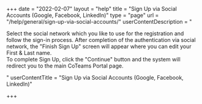 +++
date = "2022-02-07"
layout = "help"
title = "Sign Up via Social Accounts (Google, Facebook, LinkedIn)"
type = "page"
url = "/help/general/sign-up-via-social-accounts/"
userContentDescription = "<p>Select the social network which you like to use for the registration and follow the sign-in process. After completion of the authentication via social network, the \"Finish Sign Up\" screen will appear where you can edit your First &amp; Last name.<br>To complete Sign Up, click the \"Continue\" button and the system will redirect you to the main CoTeams Portal page.</p>"
userContentTitle = "Sign Up via Social Accounts (Google, Facebook, LinkedIn)"

+++
